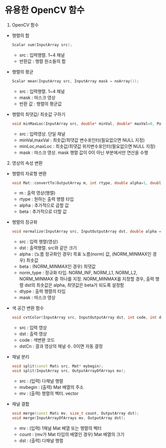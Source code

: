 # 유용한 OpenCV 함수

1. OpenCV 함수
* 행렬의 합
    ```cpp
    Scalar sum(InputArray src);
    ```
    + src : 입력행렬. 1~4 채널
    + 반환값 : 행렬 원소들의 합


* 행렬의 평균
    ```cpp
    Scalar mean(InputArray src, InputArray mask = noArray());
    ```
    + src : 입력행렬. 1~4 채널
    + mask : 마스크 영상
    + 반환 값 : 행렬의 평균값

* 행렬의 최댓값/ 최솟값 구하기
    ```cpp
    void minMaxLoc(InputArray src, double* minVal, double* maxVal=0, Point* minLoc=0, Point* maxLoc=0, InputArray mask = noArray());
    ```
    + src : 입력영상. 단일 채널
    + minVal,maxVal : 최솟값/최댓값 변수포인터(필요없으면 NULL 지정)
    + minLoc,maxLoc : 최솟값/최댓값 위치변수포인터(필요없으면 NULL 지정)
    + mask : 마스크 영상. mask 행렬 값이 0이 아닌 부분에서만 연산을 수행

2. 영상의 속성 변환
* 행렬의 자료형 변환
    ```cpp
    void Mat::convertTo(OutputArray m, int rtype, double alpha=1, double beta=0) const;
    ```
    + m : 출력 영상(행렬)
    + rtype : 원하는 출력 행렬 타입
    + alpha : 추가적으로 곱할 값
    + beta : 추가적으로 더할 값

* 행렬의 정규화
    ```cpp
    void normalize(InputArray src, InputOutputArray dst, double alpha =1, double beta = 0, int norm_type = NORM_L2, int dtype = -1, InputArray mask = noArray());
    ```
    + src : 입력 행렬(영상)
    + dst : 출력행렬. src와 같은 크기
    + alpha : (노름 정규화인 경우) 목표 노름(norm) 값, (NORM_MINMAX인 경우) 최솟값
    + beta : (NORM_MINMAX인 경우) 최댓값
    + norm_type : 정규화 타입. NORM_INF, NORM_L1, NORM_L2, NORM_MINMAX 중 하나를 지정. NORM_MINMAX를 지정할 경우, 출력 행렬 dst의 최솟값은 alpha, 최댓값은 beta가 되도록 설정함
    + dtype : 출력 행렬의 타입
    + mask : 마스크 영상

* 색 공간 변환 함수
    ```cpp
    void cvtColor(InputArray src, InputOutputArray dst, int code, int dstCn = 0);
    ```
    + src : 입력 영상
    + dst : 출력 영상
    + code : 색변환 코드
    + dstCn : 결과 영상의 채널 수. 0이면 자동 결정

* 채널 분리
    ```cpp
    void split(const Mat& src, Mat* mybegin);
    void split(InputArray src, OutputArrayOfArrays mv);
    ```
    + src : (입력) 다채널 행렬
    + mvbegin : (출력) Mat 배열의 주소
    + mv : (출력) 행렬의 벡터. vector<Mat>

* 채널 결합
    ```cpp
    void merge(const Mat& mv, size_t count, OutputArray dst);
    void merge(InputArrayOfArrays mv, OutputArray dst);
    ```
    + mv : (입력) 1채널 Mat 배열 또는 행렬의 벡터
    + count : (mv가 Mat 타입의 배열인 경우) Mat 배열의 크기
    + dst : (출력) 다채널 행렬